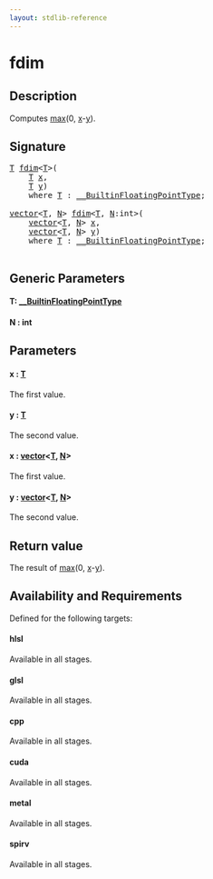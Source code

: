 ```yaml
---
layout: stdlib-reference
---
```


# fdim

## Description

Computes <span class='code'><a href=".html">max</a>(0, <a href=".html#decl-x" class="code_param">x</a>-<a href=".html#decl-y" class="code_param">y</a>)</span>.



## Signature 

<pre>
<a href="fdim.html#typeparam-T" class="code_type">T</a> <a href="fdim.html">fdim</a>&lt;<a href="fdim.html#typeparam-T" class="code_type">T</a>&gt;(
    <a href="fdim.html#typeparam-T" class="code_type">T</a> <a href="fdim.html#decl-x" class="code_param">x</a>,
    <a href="fdim.html#typeparam-T" class="code_type">T</a> <a href="fdim.html#decl-y" class="code_param">y</a>)
    <span class='code_keyword'>where</span> <a href="fdim.html#typeparam-T" class="code_type">T</a> : <a href="../interfaces/0_builtinfloatingpointtype-029hm/index.html" class="code_type">__BuiltinFloatingPointType</a>;

<a href="../types/vector/index.html" class="code_type">vector</a>&lt;<a href="fdim.html#typeparam-T" class="code_type">T</a>, <a href="fdim.html#decl-N" class="code_var">N</a>&gt; <a href="fdim.html">fdim</a>&lt;<a href="fdim.html#typeparam-T" class="code_type">T</a>, <a href="fdim.html#decl-N" class="code_var">N</a>:<span class="code_keyword">int</span>&gt;(
    <a href="../types/vector/index.html" class="code_type">vector</a>&lt;<a href="fdim.html#typeparam-T" class="code_type">T</a>, <a href="fdim.html#decl-N" class="code_var">N</a>&gt; <a href="fdim.html#decl-x" class="code_param">x</a>,
    <a href="../types/vector/index.html" class="code_type">vector</a>&lt;<a href="fdim.html#typeparam-T" class="code_type">T</a>, <a href="fdim.html#decl-N" class="code_var">N</a>&gt; <a href="fdim.html#decl-y" class="code_param">y</a>)
    <span class='code_keyword'>where</span> <a href="fdim.html#typeparam-T" class="code_type">T</a> : <a href="../interfaces/0_builtinfloatingpointtype-029hm/index.html" class="code_type">__BuiltinFloatingPointType</a>;

</pre>

## Generic Parameters

####  <a id="typeparam-T"></a>T: [\_\_BuiltinFloatingPointType](../interfaces/0_builtinfloatingpointtype-029hm/index.html)
####  <a id="decl-N"></a>N  : int

## Parameters

####  <a id="decl-x"></a>x  : [T](fdim.html#typeparam-T)
The first value.

####  <a id="decl-y"></a>y  : [T](fdim.html#typeparam-T)
The second value.

####  <a id="decl-x"></a>x  : [vector](../types/vector/index.html)\<[T](../types/vector/index.html#typeparam-T), [N](../types/vector/index.html#decl-N)\>
The first value.

####  <a id="decl-y"></a>y  : [vector](../types/vector/index.html)\<[T](../types/vector/index.html#typeparam-T), [N](../types/vector/index.html#decl-N)\>
The second value.


## Return value
The result of <span class='code'><a href=".html">max</a>(0, <a href=".html#decl-x" class="code_param">x</a>-<a href=".html#decl-y" class="code_param">y</a>)</span>.


## Availability and Requirements

Defined for the following targets:

#### hlsl
Available in all stages.

#### glsl
Available in all stages.

#### cpp
Available in all stages.

#### cuda
Available in all stages.

#### metal
Available in all stages.

#### spirv
Available in all stages.




